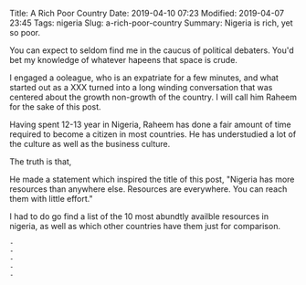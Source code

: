 Title: A Rich Poor Country
Date: 2019-04-10 07:23
Modified: 2019-04-07 23:45
Tags: nigeria
Slug: a-rich-poor-country
Summary: Nigeria is rich, yet so poor.



You can expect to seldom find me in the caucus of political debaters. You'd bet my
knowledge of whatever hapeens that space is crude.



I engaged a ooleague, who is an expatriate for a few minutes, and what started out
as a XXX turned into a long winding conversation that was centered about the growth 
non-growth of the country. I will call him Raheem for the sake of this post.


Having spent 12-13 year in Nigeria, Raheem has done a fair amount of time required 
to become a citizen in most countries. He has understudied a lot of the culture 
as well as the business culture. 

The truth is that, 

He made a statement which inspired the title of this post, "Nigeria has more 
resources than anywhere else. Resources are everywhere. You can reach them with 
little effort."

I had to do go find a list of the 10 most abundtly availble resources in nigeria,
as well as which other countries have them just for comparison.


    -
    - 
    - 
    - 
    - 

